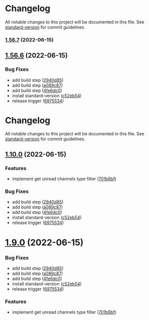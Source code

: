 # Changelog

All notable changes to this project will be documented in this file. See [standard-version](https://github.com/conventional-changelog/standard-version) for commit guidelines.

### [1.56.7](https://github.com/ChatKitty/chatkitty-js/compare/v1.9.0...v1.56.7) (2022-06-15)

## [1.56.6](https://github.com/ChatKitty/chatkitty-js/compare/v1.56.5...v1.56.6) (2022-06-15)


### Bug Fixes

* add build step ([2940d85](https://github.com/ChatKitty/chatkitty-js/commit/2940d854a5740d83875121ac8ed7bb66f4eb2755))
* add build step ([a089c87](https://github.com/ChatKitty/chatkitty-js/commit/a089c8720dc68aa6e1c1689be89ef9541389e5ed))
* add build step ([4fe6dc0](https://github.com/ChatKitty/chatkitty-js/commit/4fe6dc090d4f47731421fe406b9f6bf665d6aed7))
* install standard-version ([c52eb54](https://github.com/ChatKitty/chatkitty-js/commit/c52eb54fa4474d2106f8a28c82b51e647a3897ed))
* release trigger ([6975534](https://github.com/ChatKitty/chatkitty-js/commit/6975534d7441546adf96c919cdef35df4e2c76d7))

# Changelog

All notable changes to this project will be documented in this file. See [standard-version](https://github.com/conventional-changelog/standard-version) for commit guidelines.

## [1.10.0](https://github.com/ChatKitty/chatkitty-js/compare/v1.8.0...v1.10.0) (2022-06-15)


### Features

* implement get unread channels type filter ([701b6bf](https://github.com/ChatKitty/chatkitty-js/commit/701b6bf17cf144e23329e7221da9dbb5eccf31d5))


### Bug Fixes

* add build step ([2940d85](https://github.com/ChatKitty/chatkitty-js/commit/2940d854a5740d83875121ac8ed7bb66f4eb2755))
* add build step ([a089c87](https://github.com/ChatKitty/chatkitty-js/commit/a089c8720dc68aa6e1c1689be89ef9541389e5ed))
* add build step ([4fe6dc0](https://github.com/ChatKitty/chatkitty-js/commit/4fe6dc090d4f47731421fe406b9f6bf665d6aed7))
* install standard-version ([c52eb54](https://github.com/ChatKitty/chatkitty-js/commit/c52eb54fa4474d2106f8a28c82b51e647a3897ed))
* release trigger ([6975534](https://github.com/ChatKitty/chatkitty-js/commit/6975534d7441546adf96c919cdef35df4e2c76d7))

# [1.9.0](https://github.com/ChatKitty/chatkitty-js/compare/v1.8.0...v1.9.0) (2022-06-15)


### Bug Fixes

* add build step ([2940d85](https://github.com/ChatKitty/chatkitty-js/commit/2940d854a5740d83875121ac8ed7bb66f4eb2755))
* add build step ([a089c87](https://github.com/ChatKitty/chatkitty-js/commit/a089c8720dc68aa6e1c1689be89ef9541389e5ed))
* add build step ([4fe6dc0](https://github.com/ChatKitty/chatkitty-js/commit/4fe6dc090d4f47731421fe406b9f6bf665d6aed7))
* install standard-version ([c52eb54](https://github.com/ChatKitty/chatkitty-js/commit/c52eb54fa4474d2106f8a28c82b51e647a3897ed))
* release trigger ([6975534](https://github.com/ChatKitty/chatkitty-js/commit/6975534d7441546adf96c919cdef35df4e2c76d7))


### Features

* implement get unread channels type filter ([701b6bf](https://github.com/ChatKitty/chatkitty-js/commit/701b6bf17cf144e23329e7221da9dbb5eccf31d5))
